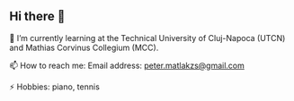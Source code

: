 ## Hi there 👋

<!--
**MatlakPeter02/MatlakPeter02** is a ✨ _special_ ✨ repository because its `README.md` (this file) appears on your GitHub profile.

Here are some ideas to get you started:

- 🔭 I’m currently working on ...
- 🌱 I’m currently learning ...
- 👯 I’m looking to collaborate on ...
- 🤔 I’m looking for help with ...
- 💬 Ask me about ...
- 📫 How to reach me: ...
- 😄 Pronouns: ...
- ⚡ Fun fact: ...
-->

🌱 I’m currently learning at the Technical University of Cluj-Napoca (UTCN) and Mathias Corvinus Collegium (MCC).

📫 How to reach me:
  Email address: peter.matlakzs@gmail.com
  
⚡ Hobbies: piano, tennis
  
